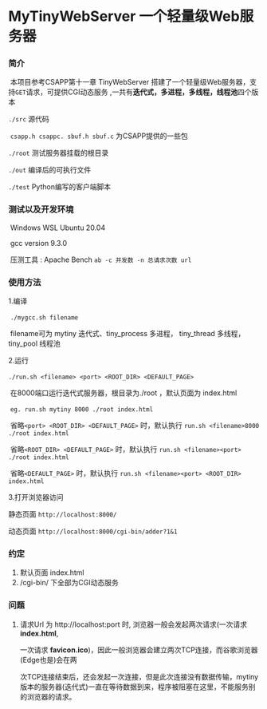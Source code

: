 # MyTinyWebServer 一个轻量级Web服务器

### 简介

​	本项目参考CSAPP第十一章 TinyWebServer 搭建了一个轻量级Web服务器，支持`GET`请求，可提供CGI动态服务  ,一共有**迭代式，多进程，多线程，线程池**四个版本

`./src` 源代码  

​	`csapp.h csappc. sbuf.h sbuf.c` 为CSAPP提供的一些包

`./root` 测试服务器挂载的根目录

`./out` 编译后的可执行文件

`./test` Python编写的客户端脚本

### 测试以及开发环境

​	Windows WSL Ubuntu 20.04

​	gcc version  9.3.0

​	压测工具 : Apache Bench `ab -c 并发数 -n 总请求次数 url`

### 使用方法

1.编译

​	`./mygcc.sh filename`

​	filename可为 mytiny 迭代式、tiny_process 多进程， tiny_thread 多线程，tiny_pool 线程池

2.运行

​	`./run.sh <filename> <port> <ROOT_DIR> <DEFAULT_PAGE>`

​	在8000端口运行迭代式服务器，根目录为./root ，默认页面为 index.html

​	`eg. run.sh mytiny 8000 ./root index.html ` 

​	省略`<port> <ROOT_DIR> <DEFAULT_PAGE>` 时，默认执行 `run.sh <filename>8000 ./root index.html `

​	省略`<ROOT_DIR> <DEFAULT_PAGE>` 时，默认执行 `run.sh <filename><port> ./root index.html `

​	省略`<DEFAULT_PAGE>` 时，默认执行 `run.sh <filename><port> <ROOT_DIR> index.html `

3.打开浏览器访问

 静态页面 `http://localhost:8000/`

 动态页面 `http://localhost:8000/cgi-bin/adder?1&1`

### 约定

1. 默认页面 index.html
2. /cgi-bin/ 下全部为CGI动态服务

### 问题

  1. 请求Url 为 http://localhost:port 时, 浏览器一般会发起两次请求(一次请求**index.html**, 

     一次请求 **favicon.ico**)，因此一般浏览器会建立两次TCP连接，而谷歌浏览器(Edge也是)会在两

     次TCP连接结束后，还会发起一次连接，但是此次连接没有数据传输，mytiny版本的服务器(迭代式)一直在等待数据到来，程序被阻塞在这里，不能服务别的浏览器的请求。
